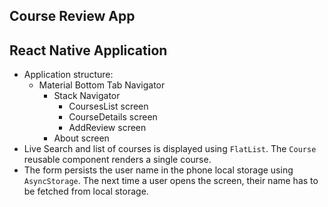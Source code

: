 ## Course Review App

## React Native Application

- Application structure:
  - Material Bottom Tab Navigator
    - Stack Navigator
      - CoursesList screen
      - CourseDetails screen
      - AddReview screen
    - About screen
- Live Search and list of courses is displayed using `FlatList`. The `Course` reusable component renders a single course.
- The form persists the user name in the phone local storage using `AsyncStorage`. The next time a user opens the screen, their name has to be fetched from local storage.
